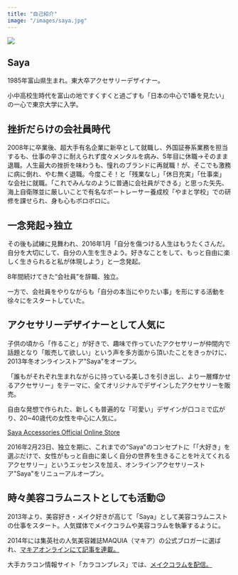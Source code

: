 ```yaml
---
title: "自己紹介"
image: "/images/saya.jpg"
---
```


![](/images/saya.jpg)

## Saya

1985年富山県生まれ。東大卒アクセサリーデザイナー。

小中高校生時代を富山の地ですくすくと過ごすも「日本の中心で1番を見たい」の一心で東京大学に入学。

## 挫折だらけの会社員時代

2008年に卒業後、超大手有名企業に新卒として就職し、外国証券系業務を担当するも、仕事の辛さに耐えられず度々メンタルを病み、5年目に休職→そのまま退職。人生最大の挫折を味わうも、憧れのブランドに再就職！が、そこでも激務に病に倒れ、やむ無く退職。今度こそ！と「残業なし」「休日充実」「仕事楽」な会社に就職。「これでみんなのように普通に会社員ができる」と思った矢先、海上自衛隊並に厳しいことで有名なボートレーサー養成校「やまと学校」での研修を課せられ、身も心もボロボロに。

## 一念発起→独立

その後も試練に見舞われ、2016年1月「自分を傷つける人生はもうたくさんだ。自分を大切にして、自分の人生を生きよう。好きなことをして、もっと自由に楽しく生きられると私が体現しよう」と一念発起。

8年間続けてきた“会社員”を辞職、独立。

一方で、会社員をやりながらも「自分の本当にやりたい事」を形にする活動を徐々にをスタートしていた。

## アクセサリーデザイナーとして人気に

子供の頃から「作ること」が好きで、趣味で作っていたアクセサリーが仲間内で話題となり「販売して欲しい」という声を多方面から頂いたことをきっかけに、2013年冬オンラインストア"Saya"をオープン。

「誰もがそれぞれ生まれながらに持っている美しさを引き出し、より一層輝かせるアクセサリー」をテーマに、全てオリジナルでデザインしたアクセサリーを販売。

自由な発想で作られた、新しくも普遍的な「可愛い」デザインが口コミで広がり、20~40歳代の女性を中心に人気に。

[Saya Accessories Official Online Store](http://sayazamurai.thebase.in/)

2016年2月23日、独立を期に、これまでの"Saya"のコンセプトに「「大好き」を選ぶだけで、女性がもっと自由に楽しく自分の世界を生きることを叶えてくれるアクセサリー」というエッセンスを加え、オンラインアクセサリーストア"Saya"をリニューアルオープン。

## 時々美容コラムニストとしても活動😉

2013年より、美容好き・メイク好きが高じて「Saya」として美容コラムニストの仕事をスタート。人気媒体でメイクコラムや美容コラムを執筆するように。

2014年には集英社の人気美容雑誌MAQUIA（マキア）の公式ブロガーに選ばれ、[マキアオンラインにて記事を連載。](https://maquia.hpplus.jp/blog/account/725_maquia/detail)

大手カラコン情報サイト「カラコンプレス」では、[メイクコラムを配信。](http://eye-carat.com/ColorConPress/)